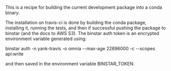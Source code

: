 This is a recipe for building the current development package into a conda
binary.

The installation on travis-ci is done by building the conda package, installing
it, running the tests, and then if successful pushing the package to binstar
(and the docs to AWS S3). The binstar auth token is an encrypted environment
variable generated using:

binstar auth -n yank-travis -o omnia --max-age 22896000 -c --scopes api:write

and then saved in the environment variable BINSTAR_TOKEN.


